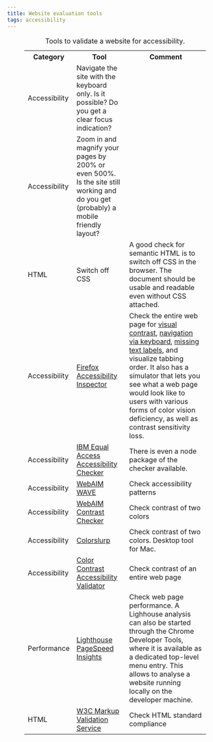 ```yaml
---
title: Website evaluation tools
tags: accessibility
---
```


<figure>
<table>
<caption>Tools to validate a website for accessibility.</caption>
<colgroup>
       <col style="width: 20%" />
       <col style="width: 30%" />
       <col style="width: 50%" />
</colgroup>
<tr><th>Category</th><th>Tool</th><th>Comment</th></tr>
<tr><td>Accessibility</td><td>Navigate the site with the keyboard only. Is it possible? Do you get a clear focus indication?</td><td></td></tr>
<tr><td>Accessibility</td><td>Zoom in and magnify your pages by 200% or even 500%. Is the site still working and do you get (probably) a mobile friendly layout?</td><td></td></tr>
<tr><td>HTML</td><td>Switch off CSS</td><td>A good check for semantic HTML is to switch off CSS in the browser. The document should be usable and readable even without CSS attached.</td></tr>
<tr><td>Accessibility</td><td><a href="https://developer.mozilla.org/en-US/docs/Tools/Accessibility_inspector">Firefox Accessibility Inspector</a></td><td>Check the entire web page for <a href="https://developer.mozilla.org/en-US/docs/Web/Accessibility/Understanding_WCAG/Perceivable/Color_contrast">visual contrast</a>, <a href="https://developer.mozilla.org/en-US/docs/Web/Accessibility/Understanding_WCAG/Keyboard">navigation via keyboard</a>, <a href="https://developer.mozilla.org/en-US/docs/Web/Accessibility/Understanding_WCAG/Text_labels_and_names">missing text labels</a>, and visualize tabbing order. It also has a simulator that lets you see what a web page would look like to users with various forms of color vision deficiency, as well as contrast sensitivity loss.</td></tr>
<tr><td>Accessibility</td><td><a href="https://www.ibm.com/able/toolkit/verify/automated/">IBM Equal Access Accessibility Checker</a></td><td>There is even a node package of the checker available.</td></tr>
<tr><td>Accessibility</td><td><a href="https://wave.webaim.org/">WebAIM WAVE</a></td><td>Check accessibility patterns</td></tr>
<tr><td>Accessibility</td><td><a href="https://webaim.org/resources/contrastchecker/">WebAIM Contrast Checker</a></td><td>Check contrast of two colors</td></tr>
<tr><td>Accessibility</td><td><a href="https://colorslurp.com">Colorslurp</a></td><td>Check contrast of two colors. Desktop tool for Mac.</td></tr>
<tr><td>Accessibility</td><td><a href="https://color.a11y.com/">Color Contrast Accessibility Validator</a></td><td>Check contrast of an entire web page</td></tr>
<tr><td>Performance</td><td><a href="https://developers.google.com/speed/pagespeed/insights/">Lighthouse PageSpeed Insights</a></td><td>Check web page performance. A Lighhouse analysis can also be started through the Chrome Developer Tools, where it is available as a dedicated top-level menu entry. This allows to analyse a website running locally on the developer machine.</td></tr>
<tr><td>HTML</td><td><a href="https://validator.w3.org/">W3C Markup Validation Service</a></td><td>Check HTML standard compliance</td></tr>
</table>
</figure>
